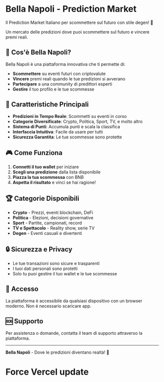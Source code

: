 # Bella Napoli - Prediction Market

Il Prediction Market Italiano per scommettere sul futuro con stile degen! 🍕

Un mercato delle predizioni dove puoi scommettere sul futuro e vincere premi reali.

## 🎯 Cos'è Bella Napoli?

Bella Napoli è una piattaforma innovativa che ti permette di:
- **Scommettere** su eventi futuri con criptovalute
- **Vincere** premi reali quando le tue predizioni si avverano
- **Partecipare** a una community di predittori esperti
- **Gestire** il tuo profilo e le tue scommesse

## 🚀 Caratteristiche Principali

- **Predizioni in Tempo Reale**: Scommetti su eventi in corso
- **Categorie Diversificate**: Crypto, Politica, Sport, TV, e molto altro
- **Sistema di Punti**: Accumula punti e scala la classifica
- **Interfaccia Intuitiva**: Facile da usare per tutti
- **Sicurezza Garantita**: Le tue scommesse sono protette

## 🎮 Come Funziona

1. **Connetti il tuo wallet** per iniziare
2. **Scegli una predizione** dalla lista disponibile
3. **Piazza la tua scommessa** con BNB
4. **Aspetta il risultato** e vinci se hai ragione!

## 🏆 Categorie Disponibili

- **Crypto** - Prezzi, eventi blockchain, DeFi
- **Politica** - Elezioni, decisioni governative
- **Sport** - Partite, campionati, record
- **TV e Spettacolo** - Reality show, serie TV
- **Degen** - Eventi casuali e divertenti

## 🔒 Sicurezza e Privacy

- Le tue transazioni sono sicure e trasparenti
- I tuoi dati personali sono protetti
- Solo tu puoi gestire il tuo wallet e le tue scommesse

## 📱 Accesso

La piattaforma è accessibile da qualsiasi dispositivo con un browser moderno. Non è necessario scaricare app.

## 🆘 Supporto

Per assistenza o domande, contatta il team di supporto attraverso la piattaforma.

---

**Bella Napoli** - Dove le predizioni diventano realtà! 🍕
# Force Vercel update
